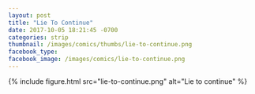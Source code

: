 ```yaml
---
layout: post
title: "Lie To Continue"
date: 2017-10-05 18:21:45 -0700
categories: strip
thumbnail: /images/comics/thumbs/lie-to-continue.png
facebook_type: 
facebook_image: /images/comics/lie-to-continue.png
---
```


{% include figure.html src="lie-to-continue.png" alt="Lie to continue" %}
